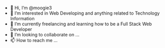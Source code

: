- 👋 Hi, I’m @moogie3
- 👀 I’m interested in Web Developing and anything related to Technology Information
- 🌱 I’m currently freelancing and learning how to be a Full Stack Web Developer
- 💞️ I’m looking to collaborate on ...
- 📫 How to reach me ...

<!---
moogie3/moogie3 is a ✨ special ✨ repository because its `README.md` (this file) appears on your GitHub profile.
You can click the Preview link to take a look at your changes.
--->
